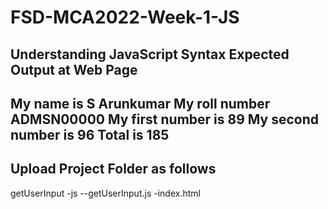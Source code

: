# FSD-MCA2022-Week-1-JS
Understanding JavaScript Syntax
Expected Output at Web Page
----------------------------
My name is S Arunkumar
My roll number ADMSN00000
My first number is 89
My second number is 96
Total is 185
-----------------------------
Upload Project Folder as follows
-----------------------------------

getUserInput
 -js
   --getUserInput.js
 -index.html
